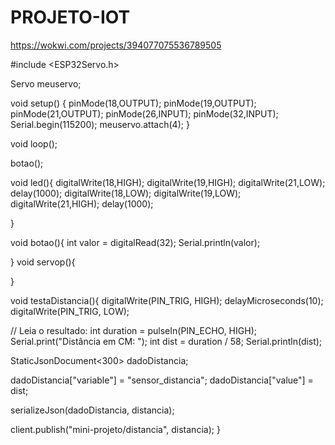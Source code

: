 # PROJETO-IOT
https://wokwi.com/projects/394077075536789505

#include <ESP32Servo.h>

Servo meuservo;

void setup() {
pinMode(18,OUTPUT);
pinMode(19,OUTPUT);
pinMode(21,OUTPUT);
pinMode(26,INPUT);
pinMode(32,INPUT);
Serial.begin(115200);
meuservo.attach(4);
}

void loop();
 
 botao();




void led(){
digitalWrite(18,HIGH);
digitalWrite(19,HIGH);
digitalWrite(21,LOW);
delay(1000);
digitalWrite(18,LOW);
digitalWrite(19,LOW);
digitalWrite(21,HIGH);
delay(1000);

}

void botao(){
  int valor = digitalRead(32);
  Serial.println(valor);


}
void servop(){
  
}

void testaDistancia(){
  digitalWrite(PIN_TRIG, HIGH);
  delayMicroseconds(10);
  digitalWrite(PIN_TRIG, LOW);

  // Leia o resultado:
  int duration = pulseIn(PIN_ECHO, HIGH);
  Serial.print("Distância em CM: ");
  int dist = duration / 58;
  Serial.println(dist);

  StaticJsonDocument<300> dadoDistancia;

  dadoDistancia["variable"] = "sensor_distancia";
  dadoDistancia["value"] = dist;

  serializeJson(dadoDistancia, distancia);

  client.publish("mini-projeto/distancia", distancia);
}






